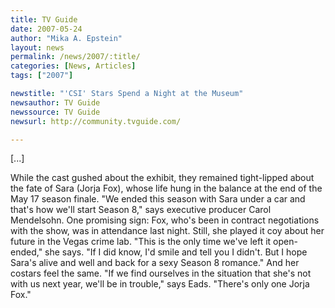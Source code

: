 ```yaml
---
title: TV Guide
date: 2007-05-24
author: "Mika A. Epstein"
layout: news
permalink: /news/2007/:title/
categories: [News, Articles]
tags: ["2007"]

newstitle: "'CSI' Stars Spend a Night at the Museum"
newsauthor: TV Guide
newssource: TV Guide
newsurl: http://community.tvguide.com/

---
```


[...]

While the cast gushed about the exhibit, they remained tight-lipped about the fate of Sara (Jorja Fox), whose life hung in the balance at the end of the May 17 season finale. "We ended this season with Sara under a car and that's how we'll start Season 8," says executive producer Carol Mendelsohn. One promising sign: Fox, who's been in contract negotiations with the show, was in attendance last night. Still, she played it coy about her future in the Vegas crime lab. "This is the only time we've left it open-ended," she says. "If I did know, I'd smile and tell you I didn't. But I hope Sara's alive and well and back for a sexy Season 8 romance." And her costars feel the same. "If we find ourselves in the situation that she's not with us next year, we'll be in trouble," says Eads. "There's only one Jorja Fox."
